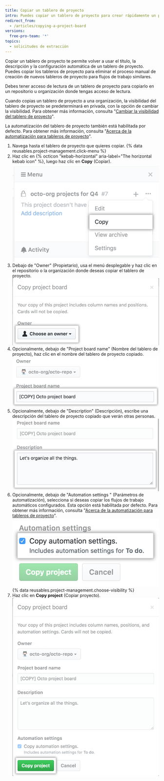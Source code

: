 ```yaml
---
title: Copiar un tablero de proyecto
intro: Puedes copiar un tablero de proyecto para crear rápidamente un proyecto nuevo. Si copias los tableros de proyecto altamente personalizados o que se usan con frecuencia te ayudará a estandarizar tu flujo de trabajo.
redirect_from:
  - /articles/copying-a-project-board
versions:
  free-pro-team: '*'
topics:
  - solicitudes de extracción
---
```


Copiar un tablero de proyecto te permite volver a usar el título, la descripción y la configuración automática de un tablero de proyecto. Puedes copiar los tableros de proyecto para eliminar el proceso manual de creación de nuevos tableros de proyecto para flujos de trabajo similares.

Debes tener acceso de lectura de un tablero de proyecto para copiarlo en un repositorio u organización donde tengas acceso de lectura.

Cuando copias un tablero de proyecto a una organización, la visibilidad del tablero de proyecto se predeterminará en privada, con la opción de cambiar la visibilidad. Para obtener más información, consulta "[Cambiar la visibilidad del tablero de proyecto](/articles/changing-project-board-visibility/)".

La automatización del tablero de proyecto también está habilitada por defecto. Para obtener más información, consulta "[Acerca de la automatización para tableros de proyecto](/articles/about-automation-for-project-boards/)".

1. Navega hasta el tablero de proyecto que quieres copiar.
{% data reusables.project-management.click-menu %}
3. Haz clic en {% octicon "kebab-horizontal" aria-label="The horizontal kebab icon" %}, luego haz clic en **Copy** (Copiar). ![Opción para copiar en el menú desplegable desde la barra lateral del tablero de proyecto](/assets/images/help/projects/project-board-copy-setting.png)
4. Debajo de "Owner" (Propietario), usa el menú desplegable y haz clic en el repositorio o la organización donde deseas copiar el tablero de proyecto. ![Selecciona el propietario del tablero de proyecto copiado desde el menú desplegable](/assets/images/help/projects/copied-project-board-owner.png)
5. Opcionalmente, debajo de "Project board name" (Nombre del tablero de proyecto), haz clic en el nombre del tablero de proyecto copiado. ![Campo para escribir un nombre para el tablero de proyecto copiado](/assets/images/help/projects/copied-project-board-name.png)
6. Opcionalmente, debajo de "Description" (Descripción), escribe una descripción del tablero de proyecto copiado que verán otras personas. ![Campo para escribir una descripción para el tablero de proyecto copiado](/assets/images/help/projects/copied-project-board-description.png)
7. Opcionalmente, debajo de "Automation settings " (Parámetros de automatización), selecciona si deseas copiar los flujos de trabajo automáticos configurados. Esta opción está habilitada por defecto. Para obtener más información, consulta "[Acerca de la automatización para tableros de proyecto](/articles/about-automation-for-project-boards/)". ![Selecciona los parámetros de automatización para el tablero de proyecto copiado](/assets/images/help/projects/copied-project-board-automation-settings.png)
{% data reusables.project-management.choose-visibility %}
9. Haz clic en **Copy project** (Copiar proyecto). ![Botón para confirmar copia](/assets/images/help/projects/confirm-copy-project-board.png)
